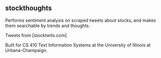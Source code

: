 ## stockthoughts


Performs sentiment analysis on scraped tweets about stocks, and makes them searchable by trends and thoughts.

Tweets from [stocktwits.com]

Built for CS 410 Text Information Systems at the University of Illinois at Urbana-Champaign.
